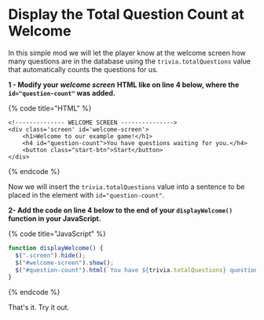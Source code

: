 # Display the Total Question Count at Welcome

In this simple mod we will let the player know at the welcome screen how many questions are in the database using the `trivia.totalQuestions` value that automatically counts the questions for us. 

**1 - Modify your** _**welcome screen**_ **HTML like on line 4 below, where the `id="question-count"` was added.**

{% code title="HTML" %}
```markup
<!-------------- WELCOME SCREEN --------------->
<div class='screen' id='welcome-screen'>
    <h1>Welcome to our example game!</h1>
    <h4 id="question-count">You have questions waiting for you.</h4>
    <button class="start-btn">Start</button>
</div>
```
{% endcode %}

Now we will insert the `trivia.totalQuestions` value into a sentence to be placed in the element with `id="question-count"`. 

**2- Add the code on line 4 below to the end of your `displayWelcome()` function in your JavaScript.**

{% code title="JavaScript" %}
```javascript
function displayWelcome() {
  $(".screen").hide();
  $("#welcome-screen").show();
  $("#question-count").html(`You have ${trivia.totalQuestions} questions waiting for you.`);
}
```
{% endcode %}

That's it. Try it out.

